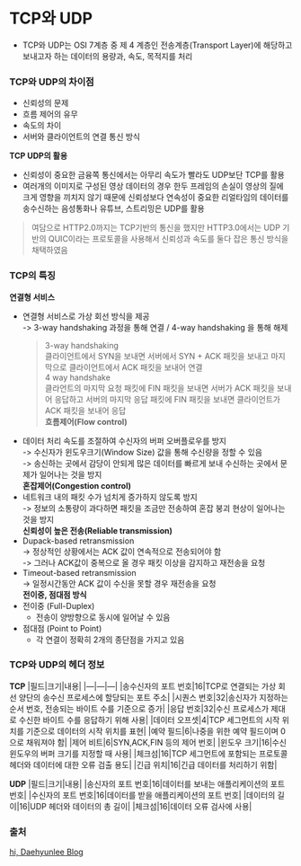 # TCP와 UDP  
- TCP와 UDP는 OSI 7계층 중 제 4 계층인 전송계층(Transport Layer)에 해당하고 보내고자 하는 데이터의 용량과, 속도, 목적지를 처리  

### TCP와 UDP의 차이점  
  
- 신뢰성의 문제  
- 흐름 제어의 유무  
- 속도의 차이  
- 서버와 클라이언트의 연결 통신 방식  
  
**TCP UDP의 활용**    
- 신뢰성이 중요한 금융쪽 통신에서는 아무리 속도가 빨라도 UDP보단 TCP를 활용    
- 여러개의 이미지로 구성된 영상 데이터의 경우 한두 프레임의 손실이 영상의 질에 크게 영향을 끼치지 않기 때문에 신뢰성보다 연속성이 중요한 리얼타임의 데이터를 송수신하는 음성통화나 유튜브, 스트리밍은 UDP를 활용   
  
>여담으로 HTTP2.0까지는 TCP기반의 통신을 했지만 HTTP3.0에서는 UDP 기반의 QUIC이라는 프로토콜을 사용해서 신뢰성과 속도를 둘다 잡은 통신 방식을 채택하였음

### TCP의 특징   
  
**연결형 서비스**  
- 연결형 서비스로 가상 회선 방식을 제공  
	-> 3-way handshaking 과정을 통해 연결 / 4-way handshaking 을 통해 해제  
	>3-way handshaking   
	>클라이언트에서 SYN을 보내면 서버에서 SYN + ACK 패킷을 보내고 마지막으로 클라이언트에서 ACK 패킷을 보내어 연결  
	>4 way handshake  
	>클라언트의 마지막 요청 패킷에 FIN 패킷을 보내면 서버가 ACK 패킷을 보내어 응답하고 서버의 마지막 응답 패킷에 FIN 패킷을 보내면 클라이언트가 ACK 패킷을 보내어 응답  
**흐름제어(Flow control)**  
- 데이터 처리 속도를 조절하여 수신자의 버퍼 오버플로우를 방지  
	-> 수신자가 윈도우크기(Window Size) 값을 통해 수신량을 정할 수 있음  
	-> 송신하는 곳에서 감당이 안되게 많은 데이터를 빠르게 보내 수신하는 곳에서 문제가 일어나는 것을 방지  
**혼잡제어(Congestion control)**  
- 네트워크 내의 패킷 수가 넘치게 증가하지 않도록 방지  
	-> 정보의 소통량이 과다하면 패킷을 조금만 전송하여 혼잡 붕괴 현상이 일어나는 것을 방지  
**신뢰성이 높은 전송(Reliable transmission)**  
- Dupack-based retransmission  
	-> 정상적인 상황에서는 ACK 값이 연속적으로 전송되어야 함  
	-> 그러나 ACK값이 중복으로 올 경우 패킷 이상을 감지하고 재전송을 요청  
- Timeout-based retransmission  
	-> 일정시간동안 ACK 값이 수신을 못할 경우 재전송을 요청  
**전이중, 점대점 방식**  
- 전이중 (Full-Duplex)  
    - 전송이 양방향으로 동시에 일어날 수 있음   
- 점대점 (Point to Point)  
    - 각 연결이 정확히 2개의 종단점을 가지고 있음  

### TCP와 UDP의 헤더 정보  
**TCP**
|필드|크기|내용|
|—|—|—|
|송수신자의 포트 번호|16|TCP로 연결되는 가상 회선 양단의 송수신 프로세스에 할당되는 포트 주소|
|시퀀스 번호|32|송신자가 지정하는 순서 번호, 전송되는 바이트 수를 기준으로 증가|
|응답 번호|32|수신 프로세스가 제대로 수신한 바이트 수를 응답하기 위해 사용|
|데이터 오프셋|4|TCP 세그먼트의 시작 위치를 기준으로 데이터의 시작 위치를 표현|
|예약 필드|6|나중을 위한 예약 필드이며 0으로 채워져야 함|
|제어 비트|6|SYN,ACK,FIN 등의 제어 번호|
|윈도우 크기|16|수신 윈도우의 버퍼 크기를 지정할 때 사용|
|체크섬|16|TCP 세그먼트에 포함되는 프로토콜 헤더와 데이터에 대한 오류 검출 용도|
|긴급 위치|16|긴급 데이터를 처리하기 위함|  
  
**UDP**
|필드|크기|내용|
|송신자의 포트 번호|16|데이터를 보내는 애플리케이션의 포트 번호|
|수신자의 포트 번호|16|데이터를 받을 애플리케이션의 포트 번호|
|데이터의 길이|16|UDP 헤더와 데이터의 총 길이|
|체크섬|16|데이터 오류 검사에 사용|  
  
### 출처
[hi, Daehyunlee Blog](https://velog.io/@hidaehyunlee/TCP-%EC%99%80-UDP-%EC%9D%98-%EC%B0%A8%EC%9D%B4)

